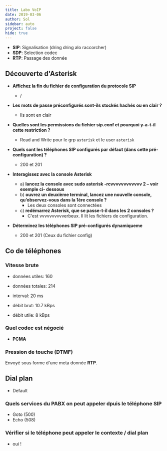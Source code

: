 ```yaml
---
title: Labo VoIP
date: 2019-03-06
author: Sol
sidebar: auto
project: false
hide: true
---
```


* **SIP**: Signalisation (dring dring alo raccorcher)
* **SDP**: Selection codec
* **RTP**: Passage des donnée

## Découverte d'Asterisk

* **Affichez la fin du fichier de configuration du protocole SIP**
  * /

* **Les mots de passe préconfigurés sont-ils stockés hachés ou en clair ?**
  * Ils sont en clair

* **Quelles sont les permissions du fichier sip.conf et pourquoi y-a-t-il cette restriction ?**
  * Read and Write pour le grp `asterisk` et le user `asterisk`

* **Quels sont les téléphones SIP configurés par défaut (dans cette pré-configuration) ?**
  * 200 et 201

* **Interagissez avec la console Asterisk**
  * a) **lancez la console avec sudo asterisk -rcvvvvvvvvvvvv 2 – voir exemple ci- dessous**
  * b) **ouvrez un deuxième terminal, lancez une nouvelle console, qu’observez-vous dans la 1ère console ?**
    * Les deux consoles sont connectées
  * c) **redémarrez Asterisk, que se passe-t-il dans les 2 consoles ?**
    * C'est vvvvvvvvvverbeux. Il lit les fichiers de configuration.

* **Déterminez les téléphones SIP pré-configurés dynamiqueme**
  * 200 et 201 (Ceux du fichier config)

## Co de téléphones

### Vitesse brute

* données utiles: 160
* données totales: 214
* interval: 20 ms

* débit brut: 10.7 kBps
* débit utile: 8 kBps

### Quel codec est négocié

* **PCMA**

### Pression de touche (DTMF)

Envoyé sous forme d'une meta donnée **RTP**.


## Dial plan

* Default 

### Quels services du PABX on peut appeler dpuis le téléphone SIP

* Goto (500)
* Echo (508)

### Vérifier si le téléphone peut appeler le contexte / dial plan

* oui !


